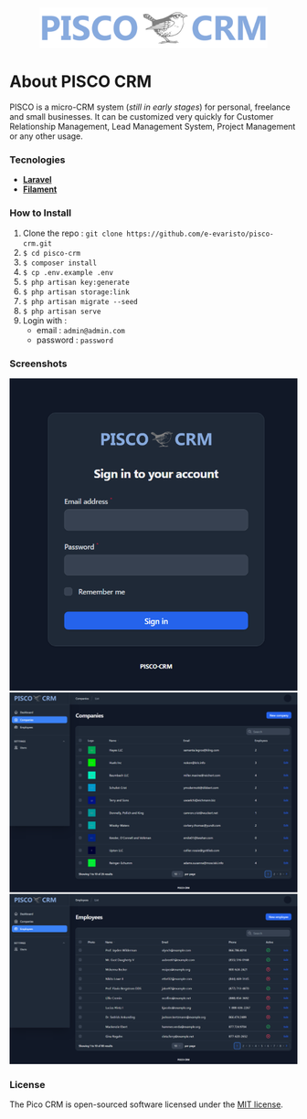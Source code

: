 <p align="center"><img src="public/images/logo.svg" width="400"></p>

# About PISCO CRM

PISCO is a micro-CRM system (_still in early stages_) for personal, freelance and small businesses.  It can be customized very quickly for Customer Relationship Management, Lead Management System, Project Management or any other usage.


### Tecnologies

- **[Laravel](https://laravel.com/)**
- **[Filament](https://filamentphp.com/)**

### How to Install

1. Clone the repo : `git clone https://github.com/e-evaristo/pisco-crm.git`
2. `$ cd pisco-crm`
3. `$ composer install`
4. `$ cp .env.example .env`
5. `$ php artisan key:generate`
6. `$ php artisan storage:link`
7. `$ php artisan migrate --seed`
8. `$ php artisan serve`
9. Login with :
    - email : `admin@admin.com`
    - password : `password`

### Screenshots
![Login](screenshots/screen-1.png)
![Companies List](screenshots/screen-2.png)
![Employees List](screenshots/screen-3.png)

### License

The Pico CRM is open-sourced software licensed under the [MIT license](https://opensource.org/licenses/MIT).

